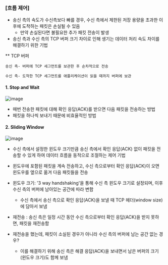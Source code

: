 ### [흐름 제어]
* 송신 측의 속도가 수신측보다 빠를 경우, 수신 측에서 제한된 저장 용량을 초과한 이후에 도착하는 패킷은 손실될 수 있음
  * 만약 손실된다면 불필요한 추가 패킷 전송이 발생
* 송신 측과 수신 측의 TCP 버퍼 크기 차이로 인해 생기는 데이터 처리 속도 차이를 해결하기 위한 기법

** TCP 버퍼

    송신 측- 버퍼에 TCP 세그먼트를 보관한 후 순차적으로 전송 
    
    수신 측- 도착한 TCP 세그먼트를 애플리케이션이 읽을 때까지 버퍼에 보관

    
#### 1. Stop and Wait
  ![image](https://github.com/kuS2-computer-princess-kuS2/cs_study/assets/81477543/06a01f11-83f2-4b57-94c6-0311b6fa97ec)

* 매번 전송한 패킷에 대해 확인 응답(ACK)를 받으면 다음 패킷을 전송하는 방법
* 패킷을 하나씩 보내기 때문에 비효율적인 방법


#### 2. Sliding Window 
  ![image](https://github.com/kuS2-computer-princess-kuS2/cs_study/assets/81477543/4d69ac4b-190e-4dee-a025-f92bf3bb0279)

* 수신 측에서 설정한 윈도우 크기만큼 송신 측에서 확인 응답(ACK) 없이 패킷을 전송할 수 있게 하여 데이터 흐름을 동적으로 조절하는 제어 기법
* 윈도우에 포함된 패킷을 계속 전송하고, 수신 측으로부터 확인 응답(ACK)이 오면 윈도우를 옆으로 옮겨 다음 패킷들을 전송


* 윈도우 크기: '3 way handshaking'을 통해 수신 측 윈도우 크기로 설정되며, 이후 수신 측의 버퍼에 남아있는 공간에 따라 변함
  * 수신 측에서 송신 측으로 확인 응답(ACK)을 보낼 때 TCP 헤더(window size)에 담아서 보냄
 
* 재전송 : 송신 측은 일정 시간 동안 수신 측으로부터 확인 응답(ACK)을 받지 못하면, 패킷을 재전송함
* 재전송을 했는데, 패킷이 소실된 경우가 아니라 수신 측의 버퍼에 남는 공간 없는 경우?
  * 이를 해결하기 위해 송신 측은 해결 응답(ACK)을 보내면서 남은 버퍼의 크기(윈도우 크기)도 함께 보냄
